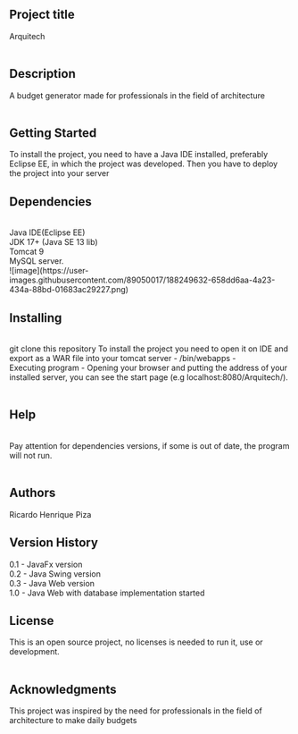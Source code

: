 <h2>Project title</h2>
Arquitech<br>
<br>
<h2>Description</h2>
A budget generator made for professionals in the field of architecture<br>
<br>
<h2>Getting Started</h2>
To install the project, you need to have a Java IDE installed, preferably Eclipse EE, in which the project was developed. Then you have to deploy the project into your server
<br>
<h2>Dependencies</h2>
<br>
Java IDE(Eclipse EE)<br>
JDK 17+ (Java SE 13 lib)<br>
Tomcat 9<br>
MySQL server.<br>
![image](https://user-images.githubusercontent.com/89050017/188249632-658dd6aa-4a23-434a-88bd-01683ac29227.png)

<h2>Installing</h2><br>
git clone this repository
To install the project you need to open it on IDE and export as a WAR file into your tomcat server - <apachefolder>/bin/webapps - <br>
Executing program - Opening your browser and putting the address of your installed server, you can see the start page (e.g localhost:8080/Arquitech/).<br>
<br>
<h2>Help</h2>
<br>
Pay attention for dependencies versions, if some is out of date, the program will not run.<br>
<br>
<h2>Authors</h2>
Ricardo Henrique Piza<br>

<h2>Version History</h2>
0.1 - JavaFx version<br>
0.2 - Java Swing version<br>
0.3 - Java Web version<br>
1.0 - Java Web with database implementation started<br>
<h2>License</h2>
This is an open source project, no licenses is needed to run it, use or development.<br>
<br>
<h2>Acknowledgments</h2>
This project was inspired by the need for professionals in the field of architecture to make daily budgets
